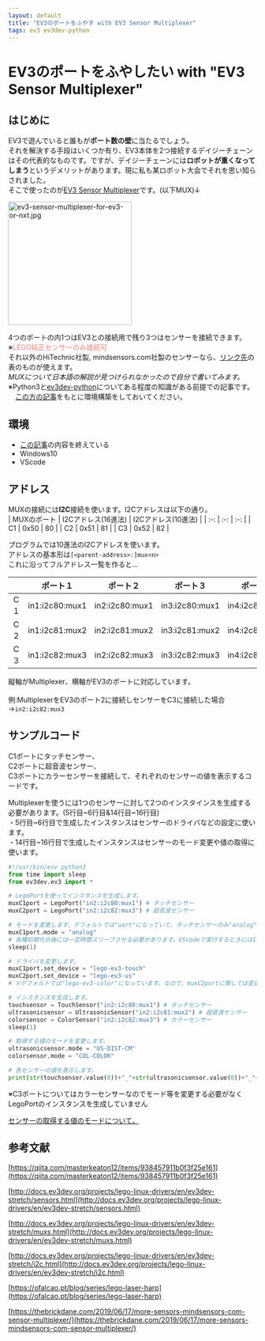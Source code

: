 ```yaml
---
layout: default
title: "EV3のポートをふやす with EV3 Sensor Multiplexer"
tags: ev3 ev3dev-python
---
```


# EV3のポートをふやしたい with "EV3 Sensor Multiplexer"

## はじめに
EV3で遊んでいると誰もが**ポート数の壁**に当たるでしょう。<br>
それを解決する手段はいくつか有り、EV3本体を2つ接続するデイジーチェーンはその代表的なものです。ですが、デイジーチェーンには**ロボットが重くなってしまう**というデメリットがあります。現に私も某ロボット大会でそれを思い知らされました。 <br>そこで使ったのが[EV3 Sensor Multiplexer](http://www.mindsensors.com/ev3-and-nxt/23-ev3-sensor-multiplexer-for-ev3-or-nxt)です。(以下MUX)↓

<img width="250" alt="ev3-sensor-multiplexer-for-ev3-or-nxt.jpg" src="https://qiita-image-store.s3.ap-northeast-1.amazonaws.com/0/2449798/66228ee7-5aff-d1c5-d6c6-90cd7a1e6a84.jpeg">

4つのポートの内1つはEV3との接続用で残り3つはセンサーを接続できます。※<font color="LightCoral">LEGO純正センサーのみ接続可</font><br>
それ以外のHiTechnic社製, mindsensors.com社製のセンサーなら、[リンク先](http://docs.ev3dev.org/projects/lego-linux-drivers/en/ev3dev-stretch/muxs.html#supported-multiplexers)の表のものが使えます。  <br>
*MUXについて日本語の解説が見つけられなかったので自分で書いてみます。*<br>
※Python3と[ev3dev-python](https://ev3dev-lang.readthedocs.io/projects/python-ev3dev/en/stable/)についてある程度の知識がある前提での記事です。  <br>
　[この方の記事](https://qiita.com/masterkeaton12/items/938457911b0f3f25e161)をもとに環境構築をしておいてください。<br>


## 環境
* [この記事](https://qiita.com/masterkeaton12/items/938457911b0f3f25e161)の内容を終えている<br>
* Windows10<br>
* VScode<br>

## アドレス
MUXの接続には**I2C**接続を使います。I2Cアドレスは以下の通り。<br>
| MUXのポート | I2Cアドレス(16進法) | I2Cアドレス(10進法) |
| :-: | :-: | :-: |
| C1 | 0x50 | 80 |
| C2 | 0x51 | 81 |
| C3 | 0x52 | 82 |

プログラムでは10進法のI2Cアドレスを使います。  <br>
アドレスの基本形は`[<parent-address>:]mux<n>`  <br>
これに沿ってフルアドレス一覧を作ると...<br>

| |ポート１|ポート２|ポート３|ポート４|
|:----:|:----:|:----:|:----:|:----:|
|C１|in1:i2c80:mux1|in2:i2c80:mux1|in3:i2c80:mux1|in4:i2c80:mux1|
|C２|in1:i2c81:mux2|in2:i2c81:mux2|in3:i2c81:mux2|in4:i2c81:mux2|
|C３|in1:i2c82:mux3|in2:i2c82:mux3|in3:i2c82:mux3|in4:i2c82:mux3|

縦軸がMultiplexer、横軸がEV3のポートに対応しています。<br>  
例:MultiplexerをEV3のポート2に接続しセンサーをC3に接続した場合→`in2:i2c82:mux3`<br>  

## サンプルコード
C1ポートにタッチセンサー、<br>
C2ポートに超音波センサー、<br>
C3ポートにカラーセンサーを接続して、それぞれのセンサーの値を表示するコードです。<br>

Multiplexerを使うには1つのセンサーに対して2つのインスタインスを生成する必要があります。(5行目~6行目&14行目~16行目)<br>
・5行目~6行目で生成したインスタンスはセンサーのドライバなどの設定に使います。<br>
・14行目~16行目で生成したインスタンスはセンサーのモード変更や値の取得に使います。<br>

``` sample.py
#!/usr/bin/env python3
from time import sleep
from ev3dev.ev3 import *

# LegoPortを使ってインスタンスを生成します。
muxC1port = LegoPort("in2:i2c80:mux1") # タッチセンサー
muxC2port = LegoPort("in2:i2c82:mux3") # 超音波センサー

# モードを変更します。デフォルトでは"uart"になっていて、タッチセンサーのみ"analog"に変更する必要があります。なので、muxC2portに関しては変更していません。
muxC1port.mode = "analog"
# 各種初期化の後には一定時間スリープさせる必要があります。VScodeで実行するときには1s、SSHや本体から実行するときには0.5sの遅延が必要です。
sleep(1)

# ドライバを変更します。
muxC1port.set_device = "lego-ev3-touch"
muxC2port.set_device = "lego-ev3-us"
# ※デフォルトでは"lego-ev3-color"になっています。なので、muxC2portに関しては変更していません。

# インスタンスを生成します。
touchsensor = TouchSensor("in2:i2c80:mux1") # タッチセンサー
ultrasonicsensor = UltrasonicSensor("in2:i2c81:mux2") # 超音波センサー
colorsensor = ColorSensor("in2:i2c82:mux3") # カラーセンサー
sleep(1)

# 取得する値のモードを変更します。
ultrasonicsensor.mode = "US-DIST-CM"
colorsensor.mode = "COL-COLOR"

# 各センサーの値を表示します。
print(str(touchsensor.value(0))+"_"+str(ultrasonicsensor.value(0))+"_"+str(colorsensor.value(0)))
```

※C3ポートについてはカラーセンサーなのでモード等を変更する必要がなくLegoPortのインスタンスを生成していません

[センサーの取得する値のモードについて。](http://docs.ev3dev.org/projects/lego-linux-drivers/en/ev3dev-stretch/sensor_data.html#)

## 参考文献
[https://qiita.com/masterkeaton12/items/938457911b0f3f25e161](https://qiita.com/masterkeaton12/items/938457911b0f3f25e161)

[http://docs.ev3dev.org/projects/lego-linux-drivers/en/ev3dev-stretch/sensors.html](http://docs.ev3dev.org/projects/lego-linux-drivers/en/ev3dev-stretch/sensors.html)

[http://docs.ev3dev.org/projects/lego-linux-drivers/en/ev3dev-stretch/muxs.html](http://docs.ev3dev.org/projects/lego-linux-drivers/en/ev3dev-stretch/muxs.html)

[http://docs.ev3dev.org/projects/lego-linux-drivers/en/ev3dev-stretch/i2c.html](http://docs.ev3dev.org/projects/lego-linux-drivers/en/ev3dev-stretch/i2c.html)

[https://ofalcao.pt/blog/series/lego-laser-harp](https://ofalcao.pt/blog/series/lego-laser-harp)

[https://thebrickdane.com/2019/06/17/more-sensors-mindsensors-com-sensor-multiplexer/](https://thebrickdane.com/2019/06/17/more-sensors-mindsensors-com-sensor-multiplexer/)
